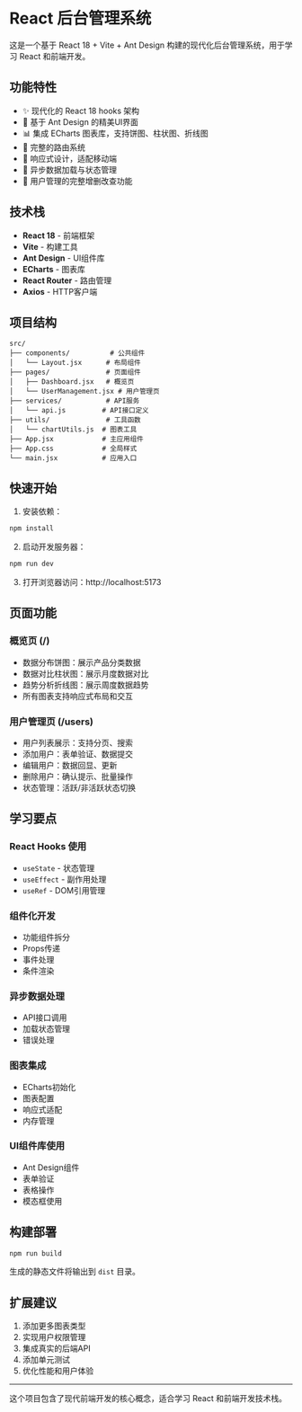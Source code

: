 # React 后台管理系统

这是一个基于 React 18 + Vite + Ant Design 构建的现代化后台管理系统，用于学习 React 和前端开发。

## 功能特性

- ✨ 现代化的 React 18 hooks 架构
- 🎨 基于 Ant Design 的精美UI界面
- 📊 集成 ECharts 图表库，支持饼图、柱状图、折线图
- 🔗 完整的路由系统
- 📱 响应式设计，适配移动端
- 🔄 异步数据加载与状态管理
- 🎯 用户管理的完整增删改查功能

## 技术栈

- **React 18** - 前端框架
- **Vite** - 构建工具
- **Ant Design** - UI组件库
- **ECharts** - 图表库
- **React Router** - 路由管理
- **Axios** - HTTP客户端

## 项目结构

```
src/
├── components/          # 公共组件
│   └── Layout.jsx      # 布局组件
├── pages/              # 页面组件
│   ├── Dashboard.jsx   # 概览页
│   └── UserManagement.jsx # 用户管理页
├── services/           # API服务
│   └── api.js         # API接口定义
├── utils/              # 工具函数
│   └── chartUtils.js  # 图表工具
├── App.jsx            # 主应用组件
├── App.css            # 全局样式
└── main.jsx           # 应用入口
```

## 快速开始

1. 安装依赖：
```bash
npm install
```

2. 启动开发服务器：
```bash
npm run dev
```

3. 打开浏览器访问：http://localhost:5173

## 页面功能

### 概览页 (/)
- 数据分布饼图：展示产品分类数据
- 数据对比柱状图：展示月度数据对比
- 趋势分析折线图：展示周度数据趋势
- 所有图表支持响应式布局和交互

### 用户管理页 (/users)
- 用户列表展示：支持分页、搜索
- 添加用户：表单验证、数据提交
- 编辑用户：数据回显、更新
- 删除用户：确认提示、批量操作
- 状态管理：活跃/非活跃状态切换

## 学习要点

### React Hooks 使用
- `useState` - 状态管理
- `useEffect` - 副作用处理
- `useRef` - DOM引用管理

### 组件化开发
- 功能组件拆分
- Props传递
- 事件处理
- 条件渲染

### 异步数据处理
- API接口调用
- 加载状态管理
- 错误处理

### 图表集成
- ECharts初始化
- 图表配置
- 响应式适配
- 内存管理

### UI组件库使用
- Ant Design组件
- 表单验证
- 表格操作
- 模态框使用

## 构建部署

```bash
npm run build
```

生成的静态文件将输出到 `dist` 目录。

## 扩展建议

1. 添加更多图表类型
2. 实现用户权限管理
3. 集成真实的后端API
4. 添加单元测试
5. 优化性能和用户体验

---

这个项目包含了现代前端开发的核心概念，适合学习 React 和前端开发技术栈。
